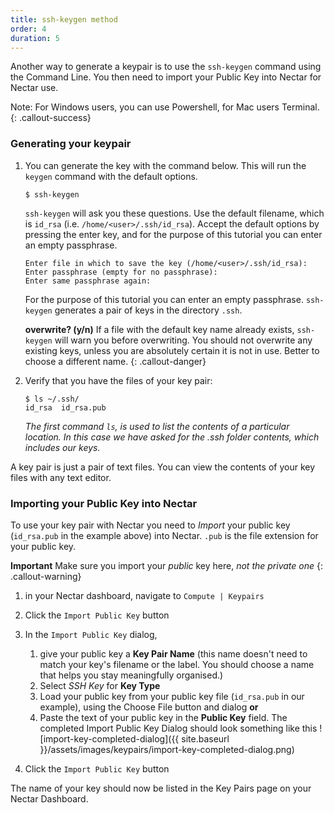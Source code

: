 ```yaml
---
title: ssh-keygen method
order: 4
duration: 5
---
```


Another way to generate a keypair is to use the `ssh-keygen` command using the Command Line. You then need to import your Public Key into Nectar for Nectar use.

Note: For Windows users, you can use Powershell, for Mac users Terminal.
{: .callout-success}

### Generating your keypair

1. You can generate the key with the command below. This will run the `keygen` command with the default options.

   ```
   $ ssh-keygen
   ```
   `ssh-keygen` will ask you these questions. Use the default filename, which is `id_rsa` (i.e. `/home/<user>/.ssh/id_rsa`). Accept the default options by pressing the enter key, and for the purpose of this tutorial you can enter an empty passphrase.

   ```
   Enter file in which to save the key (/home/<user>/.ssh/id_rsa):
   Enter passphrase (empty for no passphrase):
   Enter same passphrase again:
   ```
   For the purpose of this tutorial you can enter an empty passphrase. `ssh-keygen` generates a pair of keys in the directory `.ssh`.

   **overwrite? (y/n)**
   If a file with the default key name already exists, `ssh-keygen` will warn you before overwriting. You should not overwrite any existing keys, unless you are absolutely certain it is not in use. Better to choose a different name.
   {: .callout-danger}

1. Verify that you have the files of your key pair:
   ```
   $ ls ~/.ssh/
   id_rsa  id_rsa.pub
   ```
   *The first command `ls`, is used to list the contents of a particular location. In this case we have asked for the .ssh folder contents, which includes our keys.*

A key pair is just a pair of text files. You can view the contents of your key files with any text editor.



### Importing your Public Key into Nectar

To use your key pair with Nectar you need to *Import* your public key (`id_rsa.pub` in the example above) into Nectar. `.pub` is the file extension for your public key.

**Important**
Make sure you import your *public* key here, *not the private one*
{: .callout-warning}

1. in your Nectar dashboard, navigate to `Compute | Keypairs`
2. Click the `Import Public Key` button
3. In the `Import Public Key` dialog,
   1. give your public key a **Key Pair Name** (this name doesn't need to match your key's filename or the label. You should choose a name that helps you stay meaningfully organised.)
   2. Select *SSH Key* for **Key Type**
   3. Load your public key from your public key file (`id_rsa.pub` in our example), using the Choose File button and dialog **or**
   4. Paste the text of your public key in the **Public Key** field.
      The completed Import Public Key Dialog should look something like this
      ![import-key-completed-dialog]({{ site.baseurl }}/assets/images/keypairs/import-key-completed-dialog.png)

5. Click the `Import Public Key` button

The name of your key should now be listed in the Key Pairs page on your Nectar Dashboard.
